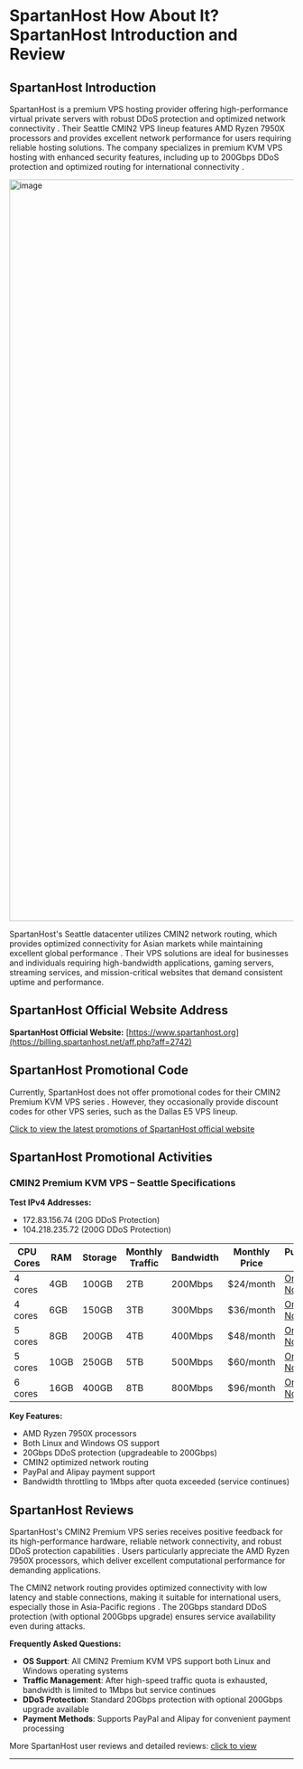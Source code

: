 # SpartanHost How About It? SpartanHost Introduction and Review

## SpartanHost Introduction

SpartanHost is a premium VPS hosting provider offering high-performance virtual private servers with robust DDoS protection and optimized network connectivity . Their Seattle CMIN2 VPS lineup features AMD Ryzen 7950X processors and provides excellent network performance for users requiring reliable hosting solutions. The company specializes in premium KVM VPS hosting with enhanced security features, including up to 200Gbps DDoS protection and optimized routing for international connectivity .

<img width="2511" height="1313" alt="image" src="https://github.com/user-attachments/assets/58062b3e-43ce-49ed-af31-716f8e2e71da" />

SpartanHost's Seattle datacenter utilizes CMIN2 network routing, which provides optimized connectivity for Asian markets while maintaining excellent global performance . Their VPS solutions are ideal for businesses and individuals requiring high-bandwidth applications, gaming servers, streaming services, and mission-critical websites that demand consistent uptime and performance.

## SpartanHost Official Website Address

**SpartanHost Official Website:** [https://www.spartanhost.org](https://billing.spartanhost.net/aff.php?aff=2742)

## SpartanHost Promotional Code

Currently, SpartanHost does not offer promotional codes for their CMIN2 Premium KVM VPS series . However, they occasionally provide discount codes for other VPS series, such as the Dallas E5 VPS lineup.

[Click to view the latest promotions of SpartanHost official website](https://billing.spartanhost.net/aff.php?aff=2742)

## SpartanHost Promotional Activities

### CMIN2 Premium KVM VPS – Seattle Specifications

**Test IPv4 Addresses:**
- 172.83.156.74 (20G DDoS Protection)
- 104.218.235.72 (200G DDoS Protection)

| CPU Cores | RAM | Storage | Monthly Traffic | Bandwidth | Monthly Price | Purchase Link |
|-----------|-----|---------|----------------|-----------|---------------|---------------|
| 4 cores | 4GB | 100GB | 2TB | 200Mbps | $24/month | [Order Now](https://billing.spartanhost.net/aff.php?aff=2742&pid=426) |
| 4 cores | 6GB | 150GB | 3TB | 300Mbps | $36/month | [Order Now](https://billing.spartanhost.net/aff.php?aff=2742&pid=427) |
| 5 cores | 8GB | 200GB | 4TB | 400Mbps | $48/month | [Order Now](https://billing.spartanhost.net/aff.php?aff=2742&pid=428) |
| 5 cores | 10GB | 250GB | 5TB | 500Mbps | $60/month | [Order Now](https://billing.spartanhost.net/aff.php?aff=2742&pid=429) |
| 6 cores | 16GB | 400GB | 8TB | 800Mbps | $96/month | [Order Now](https://billing.spartanhost.net/aff.php?aff=2742&pid=430) |

**Key Features:**
- AMD Ryzen 7950X processors
- Both Linux and Windows OS support
- 20Gbps DDoS protection (upgradeable to 200Gbps)
- CMIN2 optimized network routing
- PayPal and Alipay payment support
- Bandwidth throttling to 1Mbps after quota exceeded (service continues)

## SpartanHost Reviews

SpartanHost's CMIN2 Premium VPS series receives positive feedback for its high-performance hardware, reliable network connectivity, and robust DDoS protection capabilities . Users particularly appreciate the AMD Ryzen 7950X processors, which deliver excellent computational performance for demanding applications.

The CMIN2 network routing provides optimized connectivity with low latency and stable connections, making it suitable for international users, especially those in Asia-Pacific regions . The 20Gbps standard DDoS protection (with optional 200Gbps upgrade) ensures service availability even during attacks.

**Frequently Asked Questions:**

- **OS Support**: All CMIN2 Premium KVM VPS support both Linux and Windows operating systems 
- **Traffic Management**: After high-speed traffic quota is exhausted, bandwidth is limited to 1Mbps but service continues 
- **DDoS Protection**: Standard 20Gbps protection with optional 200Gbps upgrade available 
- **Payment Methods**: Supports PayPal and Alipay for convenient payment processing 

More SpartanHost user reviews and detailed reviews: [click to view](https://billing.spartanhost.net/aff.php?aff=2742)

---
